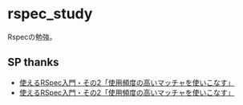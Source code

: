 # rspec_study

Rspecの勉強。

## SP thanks
- [使えるRSpec入門・その2「使用頻度の高いマッチャを使いこなす」](http://qiita.com/jnchito/items/2e79a1abe7cd8214caa5#change--from--to--by)
- [使えるRSpec入門・その2「使用頻度の高いマッチャを使いこなす」](http://qiita.com/jnchito/items/2e79a1abe7cd8214caa5)


